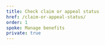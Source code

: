 ```yaml
---
title: Check claim or appeal status
href: /claim-or-appeal-status/
order: 1
spoke: Manage benefits
private: true
---
```

